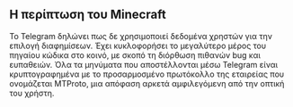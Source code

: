 ## Η περίπτωση του Minecraft

Το Telegram δηλώνει πως δε χρησιμοποιεί δεδομένα χρηστών για την επιλογή διαφημίσεων. Έχει κυκλοφορήσει το μεγαλύτερο μέρος του πηγαίου κώδικα στο κοινό, με σκοπό τη διόρθωση πιθανών bug και ευπαθειών. Όλα τα μηνύματα που αποστέλλονται μέσω Telegram είναι κρυπτογραφημένα με το προσαρμοσμένο πρωτόκολλο της εταιρείας που ονομάζεται MTProto, μια απόφαση αρκετά αμφιλεγόμενη από την οπτική του χρήστη.
